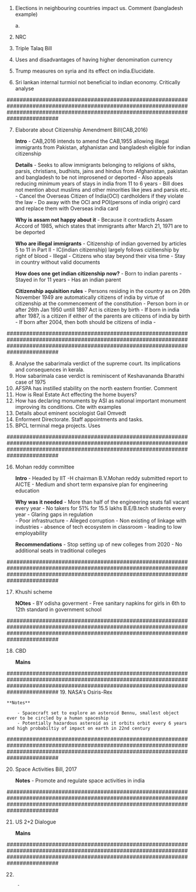 ##

1. Elections in neighbouring countries impact us. Comment (bangladesh example)

	a. 

2. NRC 
3. Triple Talaq Bill
4. Uses and disadvantages of having higher denomination currency
5. Trump measures on syria and its effect on india.Elucidate.
6. Sri lankan internal turmiol not beneficial to indian economy. Critically analyse


########################################################################################################################################################################################

7. Elaborate about Citizenship Amendment Bill(CAB,2016)
	
	**Intro**
		- CAB,2016 intends to amend the CAB,1955 allowing illegal immigrants from Pakistan, afghanistan and bangladesh eligible for indian citizenship
		
	**Details**
		- Seeks to allow immigrants belonging to religions of sikhs, parsis, christians, budhists, jains and hindus from Afghanistan, pakistan and bangladesh to be not improsened or deported
		- Also appeals reducing minimum years of stays in india from 11 to 6 years
		- Bill does not mention about muslims and other minorities like jews and parsis etc..
		- Cancel the Overseas Citizen of India(OCI) cardholders if they violate the law
		- Do away with the OCI and POI(persons of india origin) card and replace them with Overseas india card 
	
	**Why is assam not happy about it**
		- Because it contradicts Assam Accord of 1985, which states that immigrants after March 21, 1971 are to be deported

	**Who are illegal immigrants**
		- Citizenship of indian governed by articles 5 to 11 in Part II
		- IC(indian citizenship) largely follows cizitienship by right of blood 
		- Illegal
			- Citizens who stay beyond their visa time
			- Stay in country without valid documents
			
	**How does one get indian citizenship now?**
		- Born to indian parents
		- Stayed in for 11 years
		- Has an indian parent

	**Citizenship aquisition rules**
		- Persons residing in the country as on 26th November 1949 are automatically citizens of india by virtue of citizenship at the commencement of the constitution
		- Person born in or after 26th Jan 1950 untill 1897 Act is citizen by birth
		- If born in india after 1987, is a citizen if either of the parents are citizens of india by birth
		- If born after 2004, then both should be citizens of india
		- 
	
########################################################################################################################################################################################	

8. Analyse the sabarimala verdict of the supreme court. Its implications and consequences in kerala.
9. How sabarimala case verdict is reminiscent of Keshavananda Bharathi case of 1975
10. AFSPA has instilled stability on the north eastern frontier. Comment
11. How is Real Estate Act effecting the home buyers?
12. How has declaring monuments by ASI as national important monument improving its conditions. Cite with examples
13. Details about eminent sociologist Gail Omvedt
14. Enforment Directorate. Staff appointments and tasks.
15. BPCL terminal mega projects. Uses

########################################################################################################################################################################################

16. Mohan reddy committee
	
	**Intro**
		- Headed by IIT -H chairman B.V.Mohan reddy submitted report to AICTE
		- Medium and short term expansive plan for engineering education
		

	**Why was it needed**
		- More than half of the engineering seats fall vacant every year
		- No takers for 51% for 15.5 lakhs B.E/B.tech students every year
		- Glaring gaps in regulation	
		- Poor infrastructure
		- Alleged corruption
		- Non existing of linkage with industries
		- absence of tech ecosystem in classroom
		- leading to low employability

	**Recommendations**
		- Stop setting up of new colleges from 2020
		- No additional seats in traditional colleges
		

########################################################################################################################################################################################

17. Khushi scheme
		
	**NOtes**
		- BY odisha goverment
		- Free sanitary napkins for girls in 6th to 12th standard in government school
		


########################################################################################################################################################################################

18. CBD
	
	**Mains**


########################################################################################################################################################################################
19. NASA's Osiris-Rex

	**Notes**
		
		- Spacecraft set to explore an asteroid Bennu, smallest object ever to be circled by a human spaceship
		- Potentially hazardous asteroid as it orbits orbit every 6 years and high probabiltiy of impact on earth in 22nd century


########################################################################################################################################################################################

20. Space Activities Bill, 2017

	**Notes**
		- Promote and regulate space activities in india
		

########################################################################################################################################################################################

21. US 2+2 Dialogue

	**Mains**

########################################################################################################################################################################################

22. 

		- 
